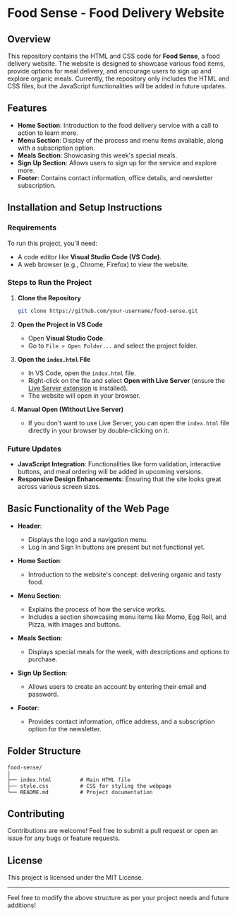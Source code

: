 # Food Sense - Food Delivery Website

## Overview

This repository contains the HTML and CSS code for **Food Sense**, a food delivery website. The website is designed to showcase various food items, provide options for meal delivery, and encourage users to sign up and explore organic meals. Currently, the repository only includes the HTML and CSS files, but the JavaScript functionalities will be added in future updates.

## Features

- **Home Section**: Introduction to the food delivery service with a call to action to learn more.
- **Menu Section**: Display of the process and menu items available, along with a subscription option.
- **Meals Section**: Showcasing this week's special meals.
- **Sign Up Section**: Allows users to sign up for the service and explore more.
- **Footer**: Contains contact information, office details, and newsletter subscription.

## Installation and Setup Instructions

### Requirements

To run this project, you'll need:

- A code editor like **Visual Studio Code (VS Code)**.
- A web browser (e.g., Chrome, Firefox) to view the website.

### Steps to Run the Project

1. **Clone the Repository**
   ```bash
   git clone https://github.com/your-username/food-sense.git
   ```
2. **Open the Project in VS Code**
   - Open **Visual Studio Code**.
   - Go to `File > Open Folder...` and select the project folder.

3. **Open the `index.html` File**
   - In VS Code, open the `index.html` file.
   - Right-click on the file and select **Open with Live Server** (ensure the [Live Server extension](https://marketplace.visualstudio.com/items?itemName=ritwickdey.LiveServer) is installed).
   - The website will open in your browser.

4. **Manual Open (Without Live Server)**
   - If you don't want to use Live Server, you can open the `index.html` file directly in your browser by double-clicking on it.

### Future Updates

- **JavaScript Integration**: Functionalities like form validation, interactive buttons, and meal ordering will be added in upcoming versions.
- **Responsive Design Enhancements**: Ensuring that the site looks great across various screen sizes.

## Basic Functionality of the Web Page

- **Header**: 
  - Displays the logo and a navigation menu.
  - Log In and Sign In buttons are present but not functional yet.
  
- **Home Section**:
  - Introduction to the website's concept: delivering organic and tasty food.

- **Menu Section**:
  - Explains the process of how the service works.
  - Includes a section showcasing menu items like Momo, Egg Roll, and Pizza, with images and buttons.

- **Meals Section**:
  - Displays special meals for the week, with descriptions and options to purchase.

- **Sign Up Section**:
  - Allows users to create an account by entering their email and password.

- **Footer**:
  - Provides contact information, office address, and a subscription option for the newsletter.

## Folder Structure

```
food-sense/
│
├── index.html         # Main HTML file
├── style.css          # CSS for styling the webpage
└── README.md          # Project documentation
```

## Contributing

Contributions are welcome! Feel free to submit a pull request or open an issue for any bugs or feature requests.

## License

This project is licensed under the MIT License.

---

Feel free to modify the above structure as per your project needs and future additions!
